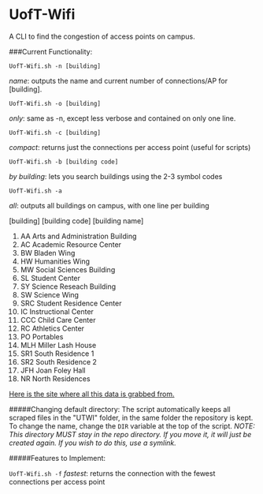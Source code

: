 # UofT-Wifi
A CLI to find the congestion of access points on campus.

###Current Functionality:

`UofT-Wifi.sh -n [building]`

*name*: outputs the name and current number of connections/AP for [building].

`UofT-Wifi.sh -o [building]`

*only*: same as -n, except less verbose and contained on only one line.

`UofT-Wifi.sh -c [building]`

*compact*: returns just the connections per access point (useful for scripts) 

`UofT-Wifi.sh -b [building code]`

*by building*: lets you search buildings using the 2-3 symbol codes

`UofT-Wifi.sh -a`

*all*: outputs all buildings on campus, with one line per building



[building]  [building code] [building name]
 
1.   AA   Arts and Administration Building
2.   AC   Academic Resource Center
3.   BW   Bladen Wing
4.   HW   Humanities Wing
5.   MW   Social Sciences Building
6.   SL   Student Center
7.   SY   Science Reseach Building
8.   SW   Science Wing
9.   SRC  Student Residence Center
10.  IC   Instructional Center
11.  CCC  Child Care Center
12.  RC   Athletics Center
13.  PO   Portables
14.  MLH  Miller Lash House
15.  SR1  South Residence 1
16.  SR2  South Residence 2
17.  JFH  Joan Foley Hall
18.  NR   North Residences

[Here is the site where all this data is grabbed from.](http://utsc.utoronto.ca/webapps/wirelessmap/cwn.php)

#####Changing default directory:
The script automatically keeps all scraped files in the "UTWI" folder, in the same folder the repository is kept. To change the name, change the `DIR` variable at the top of the script. *NOTE: This directory MUST stay in the repo directory. If you move it, it will just be created again. If you wish to do this, use a symlink.*

#####Features to Implement:

`UofT-Wifi.sh -f`
*fastest*: returns the connection with the fewest connections per access point

